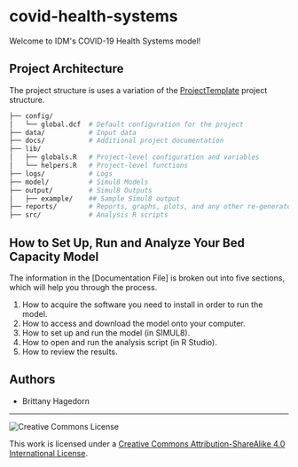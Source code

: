 # covid-health-systems

Welcome to IDM's COVID-19 Health Systems model!


## Project Architecture

The project structure is uses a variation of the [ProjectTemplate]
project structure.

```bash
├── config/
│   └── global.dcf	# Default configuration for the project
├── data/			# Input data
├── docs/			# Additional project documentation
├── lib/
│   ├── globals.R 	# Project-level configuration and variables
│   └── helpers.R	# Project-level functions
├── logs/			# Logs
├── model/			# Simul8 Models
├── output/			# Simul8 Outputs
│   ├── example/	## Sample Simul8 output
├── reports/		# Reports, graphs, plots, and any other re-generateable documents
├── src/			# Analysis R scripts
```

## How to Set Up, Run and Analyze Your Bed Capacity Model
The information in the [Documentation File] is broken out into five sections, which will help you through the process. 
1.	How to acquire the software you need to install in order to run the model.
2.	How to access and download the model onto your computer.
3.	How to set up and run the model (in SIMUL8).
4.	How to open and run the analysis script (in R Studio).
5.	How to review the results.


## Authors
* Brittany Hagedorn

---

![Creative Commons License][license-img]

This work is licensed under a [Creative Commons Attribution-ShareAlike
4.0 International License][license].


<!-- References -->
[ProjectTemplate]: http://projecttemplate.net
[Simul8]: https://www.simul8.com/

[contributing guide]: ./CONTRIBUTING.md
[Running the model]: ./docs/model.md
[analysis]: ./docs/analysis.md

[license]: ./LICENSE
[license-img]: https://i.creativecommons.org/l/by-sa/4.0/88x31.png

